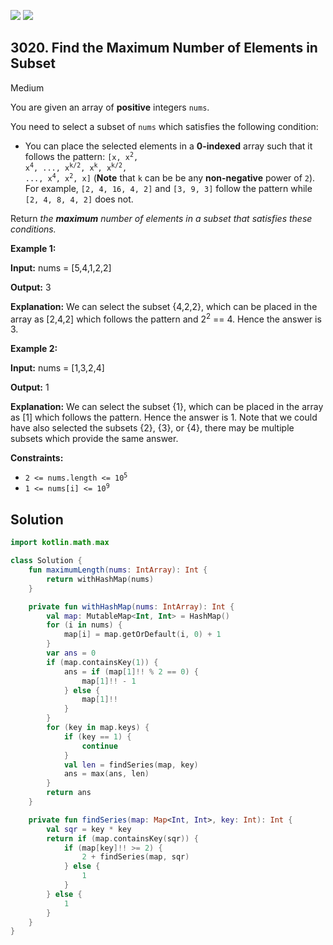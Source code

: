 [![](https://img.shields.io/github/stars/javadev/LeetCode-in-Kotlin?label=Stars&style=flat-square)](https://github.com/javadev/LeetCode-in-Kotlin)
[![](https://img.shields.io/github/forks/javadev/LeetCode-in-Kotlin?label=Fork%20me%20on%20GitHub%20&style=flat-square)](https://github.com/javadev/LeetCode-in-Kotlin/fork)

## 3020\. Find the Maximum Number of Elements in Subset

Medium

You are given an array of **positive** integers `nums`.

You need to select a subset of `nums` which satisfies the following condition:

*   You can place the selected elements in a **0-indexed** array such that it follows the pattern: <code>[x, x<sup>2</sup>, x<sup>4</sup>, ..., x<sup>k/2</sup>, x<sup>k</sup>, x<sup>k/2</sup>, ..., x<sup>4</sup>, x<sup>2</sup>, x]</code> (**Note** that `k` can be be any **non-negative** power of `2`). For example, `[2, 4, 16, 4, 2]` and `[3, 9, 3]` follow the pattern while `[2, 4, 8, 4, 2]` does not.

Return _the **maximum** number of elements in a subset that satisfies these conditions._

**Example 1:**

**Input:** nums = [5,4,1,2,2]

**Output:** 3

**Explanation:** We can select the subset {4,2,2}, which can be placed in the array as [2,4,2] which follows the pattern and 2<sup>2</sup> == 4. Hence the answer is 3.

**Example 2:**

**Input:** nums = [1,3,2,4]

**Output:** 1

**Explanation:** We can select the subset {1}, which can be placed in the array as [1] which follows the pattern. Hence the answer is 1. Note that we could have also selected the subsets {2}, {3}, or {4}, there may be multiple subsets which provide the same answer.

**Constraints:**

*   <code>2 <= nums.length <= 10<sup>5</sup></code>
*   <code>1 <= nums[i] <= 10<sup>9</sup></code>

## Solution

```kotlin
import kotlin.math.max

class Solution {
    fun maximumLength(nums: IntArray): Int {
        return withHashMap(nums)
    }

    private fun withHashMap(nums: IntArray): Int {
        val map: MutableMap<Int, Int> = HashMap()
        for (i in nums) {
            map[i] = map.getOrDefault(i, 0) + 1
        }
        var ans = 0
        if (map.containsKey(1)) {
            ans = if (map[1]!! % 2 == 0) {
                map[1]!! - 1
            } else {
                map[1]!!
            }
        }
        for (key in map.keys) {
            if (key == 1) {
                continue
            }
            val len = findSeries(map, key)
            ans = max(ans, len)
        }
        return ans
    }

    private fun findSeries(map: Map<Int, Int>, key: Int): Int {
        val sqr = key * key
        return if (map.containsKey(sqr)) {
            if (map[key]!! >= 2) {
                2 + findSeries(map, sqr)
            } else {
                1
            }
        } else {
            1
        }
    }
}
```